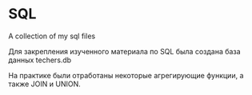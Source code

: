 # SQL
A collection of my sql files

Для закрепления изученного материала по SQL была создана база данных techers.db

На практике были отработаны некоторые агрегирующие функции, а также JOIN и UNION.

